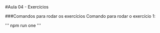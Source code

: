 #Aula 04 - Exercícios

###Comandos para rodar os exercícios
Comando para rodar o exercício 1:

'''
npm run one
'''


